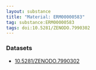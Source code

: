 ```yaml
---
layout: substance
title: "Material: ERM00000583"
tag: substance:ERM00000583
tags: doi:10.5281/ZENODO.7990302
---
```


### Datasets

* [10.5281/ZENODO.7990302](https://doi.org/10.5281/ZENODO.7990302)
